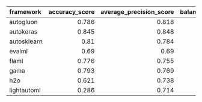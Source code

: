 | framework   |   accuracy_score |   average_precision_score |   balanced_accuracy_score |   cohen_kappa_score |   f1_score_macro |   f1_score_micro |   f1_score_weighted |   matthews_corrcoef |   precision_score |   recall_score |   roc_auc_score | training_time   | test_time   |
|:------------|-----------------:|--------------------------:|--------------------------:|--------------------:|-----------------:|-----------------:|--------------------:|--------------------:|------------------:|---------------:|----------------:|:----------------|:------------|
| autogluon   |            0.786 |                     0.818 |                     0.719 |               0.455 |            0.727 |            0.786 |               0.781 |               0.456 |             0.833 |          0.875 |           0.719 | 00:00:07        | 00:00:00    |
| autokeras   |            0.845 |                     0.848 |                     0.796 |               0.62  |            0.809 |            0.845 |               0.841 |               0.625 |             0.86  |          0.925 |           0.796 | 00:00:05        | 00:00:00    |
| autosklearn |            0.81  |                     0.784 |                     0.694 |               0.467 |            0.72  |            0.81  |               0.78  |               0.552 |             0.784 |          1     |           0.694 | 00:10:22        | 00:00:00    |
| evalml      |            0.69  |                     0.69  |                     0.5   |               0     |            0.408 |            0.69  |               0.563 |               0     |             0.69  |          1     |           0.5   | 00:10:01        | 00:00:00    |
| flaml       |            0.776 |                     0.755 |                     0.639 |               0.347 |            0.647 |            0.776 |               0.728 |               0.458 |             0.755 |          1     |           0.639 | 00:10:00        | 00:00:00    |
| gama        |            0.793 |                     0.769 |                     0.667 |               0.408 |            0.685 |            0.793 |               0.755 |               0.506 |             0.769 |          1     |           0.667 | 00:08:59        | 00:00:00    |
| h2o         |            0.621 |                     0.738 |                     0.603 |               0.188 |            0.589 |            0.621 |               0.632 |               0.193 |             0.765 |          0.65  |           0.603 | 00:09:52        | 00:00:00    |
| lightautoml |            0.286 |                     0.714 |                     0.5   |               0     |            0.222 |            0.286 |               0.127 |               0     |             0     |          0     |           0.5   | 00:00:09        | 00:00:00    |
